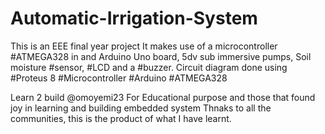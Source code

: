 # Automatic-Irrigation-System
This is an EEE final year project It makes use of a microcontroller #ATMEGA328 in and Arduino Uno board, 5dv sub immersive pumps, Soil moisture #sensor, #LCD and a #buzzer. Circuit diagram done using #Proteus 8
#Microcontroller #Arduino #ATMEGA328

Learn 2 build @omoyemi23
For Educational purpose and those that found joy in learning and building embedded system
Thnaks to all the communities, this is the product of what I have learnt.
